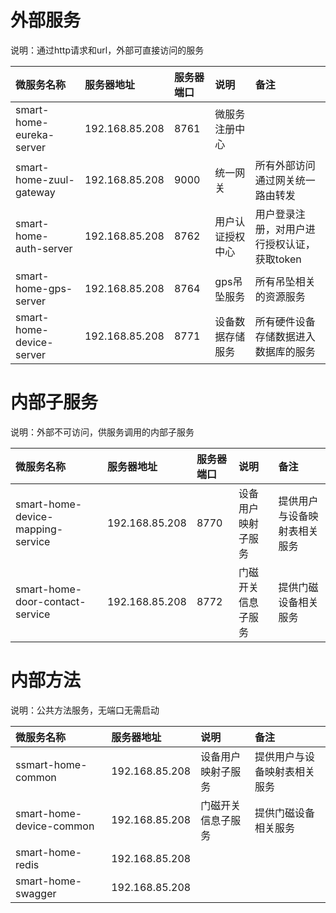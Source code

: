 # 外部服务

说明：通过http请求和url，外部可直接访问的服务

| 微服务名称 | 服务器地址 | 服务器端口 | 说明 | 备注 |
| :--- | :--- | :--- | :--- | :--- |
| smart-home-eureka-server | 192.168.85.208 | 8761 | 微服务注册中心 |  |
| smart-home-zuul-gateway | 192.168.85.208 | 9000 | 统一网关 | 所有外部访问通过网关统一路由转发 |
| smart-home-auth-server | 192.168.85.208 | 8762 | 用户认证授权中心 | 用户登录注册，对用户进行授权认证，获取token |
| smart-home-gps-server | 192.168.85.208 | 8764 | gps吊坠服务 | 所有吊坠相关的资源服务 |
| smart-home-device-server | 192.168.85.208 | 8771 | 设备数据存储服务 | 所有硬件设备存储数据进入数据库的服务 |

# 内部子服务

说明：外部不可访问，供服务调用的内部子服务

| 微服务名称 | 服务器地址 | 服务器端口 | 说明 | 备注 |
| :--- | :--- | :--- | :--- | :--- |
| smart-home-device-mapping-service | 192.168.85.208 | 8770 | 设备用户映射子服务 | 提供用户与设备映射表相关服务 |
| smart-home-door-contact-service | 192.168.85.208 | 8772 | 门磁开关信息子服务 | 提供门磁设备相关服务 |

# 内部方法

说明：公共方法服务，无端口无需启动

| 微服务名称 | 服务器地址 | 说明 | 备注 |
| :--- | :--- | :--- | :--- |
| ssmart-home-common | 192.168.85.208 | 设备用户映射子服务 | 提供用户与设备映射表相关服务 |
| smart-home-device-common | 192.168.85.208 | 门磁开关信息子服务 | 提供门磁设备相关服务 |
| smart-home-redis | 192.168.85.208 |  |  |
| smart-home-swagger | 192.168.85.208 |  |  |



